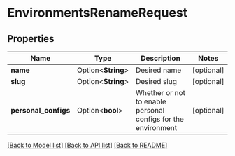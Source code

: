 # EnvironmentsRenameRequest

## Properties

Name | Type | Description | Notes
------------ | ------------- | ------------- | -------------
**name** | Option<**String**> | Desired name | [optional]
**slug** | Option<**String**> | Desired slug | [optional]
**personal_configs** | Option<**bool**> | Whether or not to enable personal configs for the environment | [optional]

[[Back to Model list]](../README.md#documentation-for-models) [[Back to API list]](../README.md#documentation-for-api-endpoints) [[Back to README]](../README.md)


